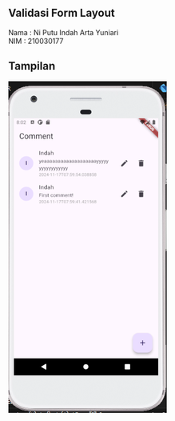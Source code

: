## Validasi Form Layout
Nama : Ni Putu Indah Arta Yuniari <br> NIM : 210030177

## Tampilan
![Preview](lib/assets/image.png)